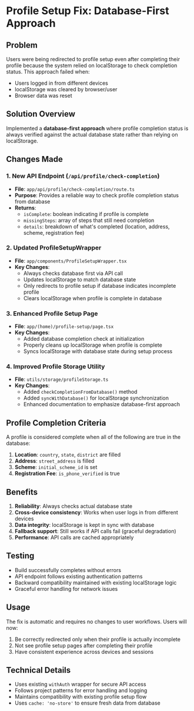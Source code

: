 # Profile Setup Fix: Database-First Approach

## Problem
Users were being redirected to profile setup even after completing their profile because the system relied on localStorage to check completion status. This approach failed when:
- Users logged in from different devices
- localStorage was cleared by browser/user
- Browser data was reset

## Solution Overview
Implemented a **database-first approach** where profile completion status is always verified against the actual database state rather than relying on localStorage.

## Changes Made

### 1. New API Endpoint (`/api/profile/check-completion`)
- **File**: `app/api/profile/check-completion/route.ts`
- **Purpose**: Provides a reliable way to check profile completion status from database
- **Returns**: 
  - `isComplete`: boolean indicating if profile is complete
  - `missingSteps`: array of steps that still need completion
  - `details`: breakdown of what's completed (location, address, scheme, registration fee)

### 2. Updated ProfileSetupWrapper 
- **File**: `app/components/ProfileSetupWrapper.tsx`
- **Key Changes**:
  - Always checks database first via API call
  - Updates localStorage to match database state
  - Only redirects to profile setup if database indicates incomplete profile
  - Clears localStorage when profile is complete in database

### 3. Enhanced Profile Setup Page
- **File**: `app/(home)/profile-setup/page.tsx` 
- **Key Changes**:
  - Added database completion check at initialization
  - Properly cleans up localStorage when profile is complete
  - Syncs localStorage with database state during setup process

### 4. Improved Profile Storage Utility
- **File**: `utils/storage/profileStorage.ts`
- **Key Changes**:
  - Added `checkCompletionFromDatabase()` method
  - Added `syncWithDatabase()` for localStorage synchronization
  - Enhanced documentation to emphasize database-first approach

## Profile Completion Criteria
A profile is considered complete when all of the following are true in the database:
1. **Location**: `country`, `state`, `district` are filled
2. **Address**: `street_address` is filled  
3. **Scheme**: `initial_scheme_id` is set
4. **Registration Fee**: `is_phone_verified` is true

## Benefits
1. **Reliability**: Always checks actual database state
2. **Cross-device consistency**: Works when user logs in from different devices
3. **Data integrity**: localStorage is kept in sync with database
4. **Fallback support**: Still works if API calls fail (graceful degradation)
5. **Performance**: API calls are cached appropriately

## Testing
- Build successfully completes without errors
- API endpoint follows existing authentication patterns
- Backward compatibility maintained with existing localStorage logic
- Graceful error handling for network issues

## Usage
The fix is automatic and requires no changes to user workflows. Users will now:
1. Be correctly redirected only when their profile is actually incomplete
2. Not see profile setup pages after completing their profile
3. Have consistent experience across devices and sessions

## Technical Details
- Uses existing `withAuth` wrapper for secure API access
- Follows project patterns for error handling and logging
- Maintains compatibility with existing profile setup flow
- Uses `cache: 'no-store'` to ensure fresh data from database